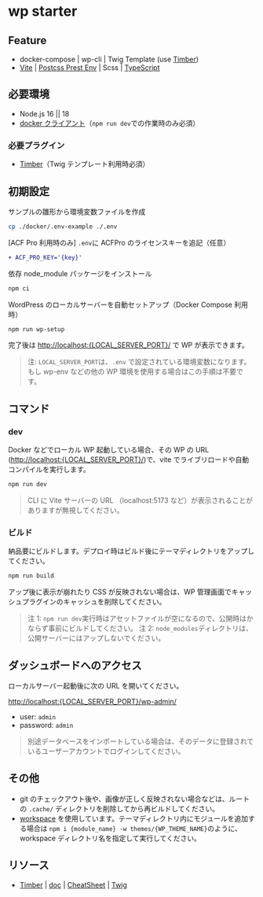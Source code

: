 # wp starter

## Feature

- docker-compose | wp-cli | Twig Template (use [Timber](https://wordpress.org/plugins/timber-library/))
- [Vite](https://vitejs.dev/config/) | [Postcss Prest Env](https://preset-env.cssdb.org/features/) | Scss | [TypeScript](https://www.typescriptlang.org/docs/)

## 必要環境

- Node.js 16 || 18
- [docker クライアント](https://www.docker.com/get-started)（`npm run dev`での作業時のみ必須）

### 必要プラグイン

- [Timber](https://ja.wordpress.org/plugins/timber-library/)（Twig テンプレート利用時必須）

## 初期設定

サンプルの雛形から環境変数ファイルを作成

```sh
cp ./docker/.env-example ./.env
```

[ACF Pro 利用時のみ] `.env`に ACFPro のライセンスキーを追記（任意）

```diff
+ ACF_PRO_KEY='{key}'
```

依存 node_module パッケージをインストール

```sh
npm ci
```

WordPress のローカルサーバーを自動セットアップ（Docker Compose 利用時）

```sh
npm run wp-setup
```

完了後は <http://localhost:{LOCAL_SERVER_PORT}/> で WP が表示できます。

> 注: `LOCAL_SERVER_PORT`は、`.env` で設定されている環境変数になります。
> もし wp-env などの他の WP 環境を使用する場合はこの手順は不要です。

## コマンド

### dev

Docker などでローカル WP 起動している場合、その WP の URL (<http://localhost:{LOCAL_SERVER_PORT}/>)で、vite でライブリロードや自動コンパイルを実行します。

```sh
npm run dev
```

> CLI に Vite サーバーの URL （localhost:5173 など）が表示されることがありますが無視してください。

### ビルド

納品要にビルドします。デプロイ時はビルド後にテーマディレクトリをアップしてください。

```sh
npm run build
```

アップ後に表示が崩れたり CSS が反映されない場合は、WP 管理画面でキャッシュプラグインのキャッシュを削除してください。

> 注 1: `npm run dev`実行時はアセットファイルが空になるので、公開時はかならず事前にビルドしてください。
> 注 2: `node_modules`ディレクトリは、公開サーバーにはアップしないでください。

## ダッシュボードへのアクセス

ローカルサーバー起動後に次の URL を開いてください。

<http://localhost:{LOCAL_SERVER_PORT}/wp-admin/>

- user: `admin`
- password: `admin`

> 別途データベースをインポートしている場合は、そのデータに登録されているユーザーアカウントでログインしてください。

## その他

- git のチェックアウト後や、画像が正しく反映されない場合などは、ルートの `.cache/` ディレクトリを削除してから再ビルドしてください。
- [workspace](https://docs.npmjs.com/cli/v7/using-npm/workspaces) を使用しています。テーマディレクトリ内にモジュールを追加する場合は `npm i {module_name} -w themes/{WP_THEME_NAME}`のように、workspace ディレクトリ名を指定して実行してください。

## リソース

- [Timber](https://github.com/timber/timber) | [doc](https://timber.github.io/docs/) | [CheatSheet](https://timber.github.io/docs/guides/cheatsheet/) | [Twig](https://twig.symfony.com/doc/2.x/index.html)
